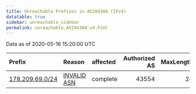 ```yaml
---
title: Unreachable Prefixes in AS204384 (IPv4)
datatable: true
sidebar: unreachable_sidebar
permalink: unreachable_AS204384-v4.html
---
```


Data as of 2020-05-16 15:20:00 UTC


<div class="datatable-begin"></div>

| Prefix                                                   | Reason                                                                                                  | affected   |   Authorized AS |   MaxLength | Anchor                                         |   unreachable /24s |
|:---------------------------------------------------------|:--------------------------------------------------------------------------------------------------------|:-----------|----------------:|------------:|:-----------------------------------------------|-------------------:|
| [178.209.69.0/24](https://stat.ripe.net/178.209.69.0/24) | [INVALID ASN](https://rpki-validator.ripe.net/announcement-preview?asn=AS204384&prefix=178.209.69.0/24) | complete   |           43554 |          24 | [RIPE](unreachable_RIPE_NCC_RPKI_Root-v4.html) |                  1 |

<div class="datatable-end"></div>